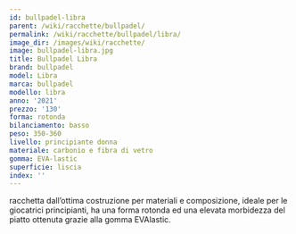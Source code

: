 ```yaml
---
id: bullpadel-libra
parent: /wiki/racchette/bullpadel/
permalink: /wiki/racchette/bullpadel/libra/
image_dir: /images/wiki/racchette/
image: bullpadel-libra.jpg
title: Bullpadel Libra
brand: bullpadel
model: Libra
marca: bullpadel
modello: libra
anno: '2021'
prezzo: '130'
forma: rotonda
bilanciamento: basso
peso: 350-360
livello: principiante donna
materiale: carbonio e fibra di vetro
gomma: EVA-lastic
superficie: liscia
index: ''
---
```

racchetta dall’ottima costruzione per materiali e composizione, ideale per le giocatrici principianti, ha una forma rotonda ed una elevata morbidezza del piatto ottenuta grazie alla gomma EVAlastic.